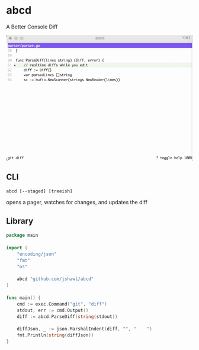 # abcd

A Better Console Diff

![](./demo.gif)

## CLI

```
abcd [--staged] [treeish]
```

opens a pager, watches for changes, and updates the diff

## Library

```go
package main

import (
    "encoding/json"
    "fmt"
    "os"

    abcd "github.com/jshawl/abcd"
)

func main() {
    cmd := exec.Command("git", "diff")
    stdout, err := cmd.Output()
    diff := abcd.ParseDiff(string(stdout))

    diffJson, _ := json.MarshalIndent(diff, "", "    ")
    fmt.Println(string(diffJson))
}
```
